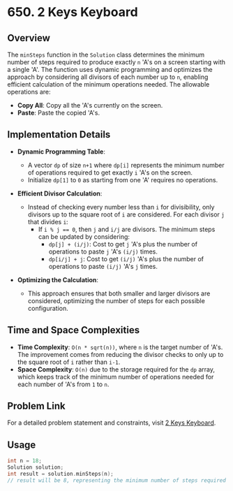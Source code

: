 # 650. 2 Keys Keyboard

## Overview
The `minSteps` function in the `Solution` class determines the minimum number of steps required to produce exactly `n` 'A's on a screen starting with a single 'A'. The function uses dynamic programming and optimizes the approach by considering all divisors of each number up to `n`, enabling efficient calculation of the minimum operations needed. The allowable operations are:
- **Copy All**: Copy all the 'A's currently on the screen.
- **Paste**: Paste the copied 'A's.

## Implementation Details
- **Dynamic Programming Table**:
  - A vector `dp` of size `n+1` where `dp[i]` represents the minimum number of operations required to get exactly `i` 'A's on the screen.
  - Initialize `dp[1]` to `0` as starting from one 'A' requires no operations.

- **Efficient Divisor Calculation**:
  - Instead of checking every number less than `i` for divisibility, only divisors up to the square root of `i` are considered. For each divisor `j` that divides `i`:
    - If `i % j == 0`, then `j` and `i/j` are divisors. The minimum steps can be updated by considering:
      - `dp[j] + (i/j)`: Cost to get `j` 'A's plus the number of operations to paste `j` 'A's `(i/j)` times.
      - `dp[i/j] + j`: Cost to get `(i/j)` 'A's plus the number of operations to paste `(i/j)` 'A's `j` times.

- **Optimizing the Calculation**:
  - This approach ensures that both smaller and larger divisors are considered, optimizing the number of steps for each possible configuration.

## Time and Space Complexities
- **Time Complexity**: `O(n * sqrt(n))`, where `n` is the target number of 'A's. The improvement comes from reducing the divisor checks to only up to the square root of `i` rather than `i-1`.
- **Space Complexity**: `O(n)` due to the storage required for the `dp` array, which keeps track of the minimum number of operations needed for each number of 'A's from `1` to `n`.

## Problem Link
For a detailed problem statement and constraints, visit [2 Keys Keyboard](https://leetcode.com/problems/2-keys-keyboard/).

## Usage
```cpp
int n = 18;
Solution solution;
int result = solution.minSteps(n);
// result will be 8, representing the minimum number of steps required to get 18 'A's using the most efficient operations.
